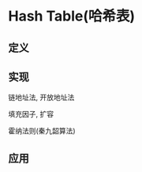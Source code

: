 # Hash Table(哈希表)

## 定义

## 实现

链地址法, 开放地址法

填充因子, 扩容

霍纳法则(秦九韶算法)

<Structure-HashTable />

## 应用
